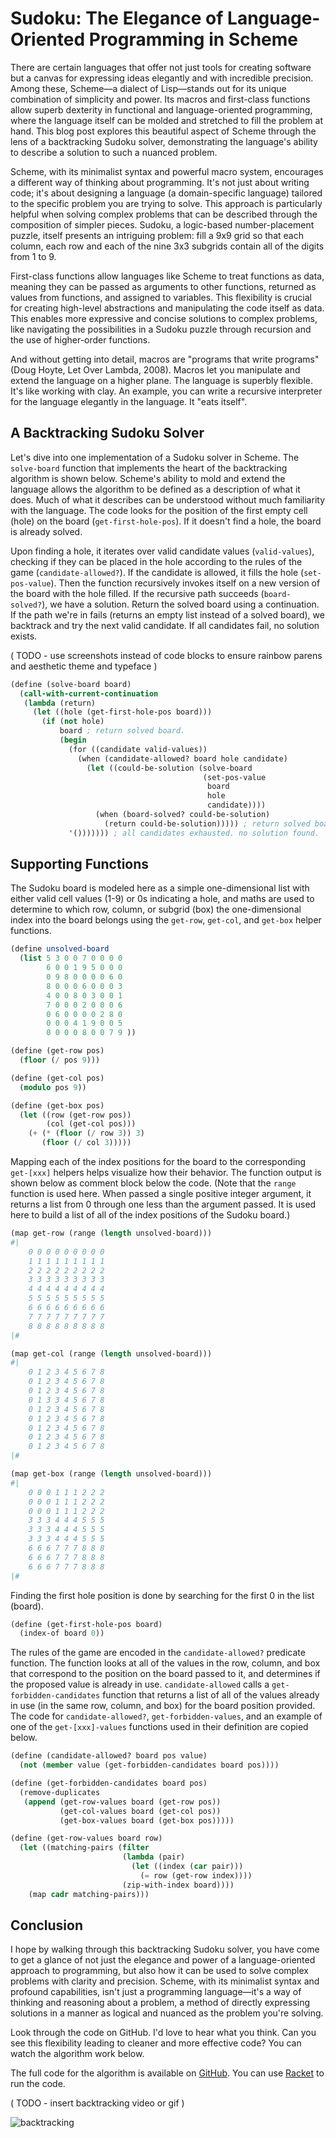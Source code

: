 # Sudoku: The Elegance of Language-Oriented Programming in Scheme

There are certain languages that offer not just tools for creating software but a canvas for expressing ideas elegantly and with incredible precision. Among these, Scheme—a dialect of Lisp—stands out for its unique combination of simplicity and power. Its macros and first-class functions allow superb dexterity in functional and language-oriented programming, where the language itself can be molded and stretched to fill the problem at hand. This blog post explores this beautiful aspect of Scheme through the lens of a backtracking Sudoku solver, demonstrating the language's ability to describe a solution to such a nuanced problem.

Scheme, with its minimalist syntax and powerful macro system, encourages a different way of thinking about programming. It's not just about writing code; it's about designing a language (a domain-specific language) tailored to the specific problem you are trying to solve. This approach is particularly helpful when solving complex problems that can be described through the composition of simpler pieces. Sudoku, a logic-based number-placement puzzle, itself presents an intriguing problem: fill a 9x9 grid so that each column, each row and each of the nine 3x3 subgrids contain all of the digits from 1 to 9.

First-class functions allow languages like Scheme to treat functions as data, meaning they can be passed as arguments to other functions, returned as values from functions, and assigned to variables. This flexibility is crucial for creating high-level abstractions and manipulating the code itself as data. This enables more expressive and concise solutions to complex problems, like navigating the possibilities in a Sudoku puzzle through recursion and the use of higher-order functions.

And without getting into detail, macros are "programs that write programs" (Doug Hoyte, Let Over Lambda, 2008). Macros let you manipulate and extend the language on a higher plane. The language is superbly flexible. It's like working with clay. An example, you can write a recursive interpreter for the language elegantly in the language. It "eats itself".

## A Backtracking Sudoku Solver

Let's dive into one implementation of a Sudoku solver in Scheme. The `solve-board` function that implements the heart of the backtracking algorithm is shown below. Scheme's ability to mold and extend the language allows the algorithm to be defined as a description of what it does. Much of what it describes can be understood without much familiarity with the language. The code looks for the position of the first empty cell (hole) on the board (`get-first-hole-pos`). If it doesn't find a hole, the board is already solved.

Upon finding a hole, it iterates over valid candidate values (`valid-values`), checking if they can be placed in the hole according to the rules of the game (`candidate-allowed?`). If the candidate is allowed, it fills the hole (`set-pos-value`). Then the function recursively invokes itself on a new version of the board with the hole filled. If the recursive path succeeds (`board-solved?`), we have a solution. Return the solved board using a continuation. If the path we're in fails (returns an empty list instead of a solved board), we backtrack and try the next valid candidate. If all candidates fail, no solution exists.

( TODO - use screenshots instead of code blocks to ensure rainbow parens and aesthetic theme and typeface )

```scheme
(define (solve-board board)
  (call-with-current-continuation
   (lambda (return)
     (let ((hole (get-first-hole-pos board)))
       (if (not hole)
           board ; return solved board.
           (begin
             (for ((candidate valid-values))
               (when (candidate-allowed? board hole candidate)
                 (let ((could-be-solution (solve-board
                                           (set-pos-value
                                            board
                                            hole
                                            candidate))))
                   (when (board-solved? could-be-solution)
                     (return could-be-solution))))) ; return solved board.
             '())))))) ; all candidates exhausted. no solution found.
```

## Supporting Functions

The Sudoku board is modeled here as a simple one-dimensional list with either valid cell values (1-9) or 0s indicating a hole, and maths are used to determine to which row, column, or subgrid (box) the one-dimensional index into the board belongs using the `get-row`, `get-col`, and `get-box` helper functions.

```scheme
(define unsolved-board
  (list 5 3 0 0 7 0 0 0 0
        6 0 0 1 9 5 0 0 0
        0 9 8 0 0 0 0 6 0
        8 0 0 0 6 0 0 0 3
        4 0 0 8 0 3 0 0 1
        7 0 0 0 2 0 0 0 6
        0 6 0 0 0 0 2 8 0
        0 0 0 4 1 9 0 0 5
        0 0 0 0 8 0 0 7 9 ))

(define (get-row pos)
  (floor (/ pos 9)))

(define (get-col pos)
  (modulo pos 9))

(define (get-box pos)
  (let ((row (get-row pos))
        (col (get-col pos)))
    (+ (* (floor (/ row 3)) 3)
       (floor (/ col 3)))))
```

Mapping each of the index positions for the board to the corresponding `get-[xxx]` helpers helps visualize how their behavior. The function output is shown below as comment block below the code. (Note that the `range` function is used here. When passed a single positive integer argument, it returns a list from 0 through one less than the argument passed. It is used here to build a list of all of the index positions of the Sudoku board.)

```scheme
(map get-row (range (length unsolved-board)))
#|
    0 0 0 0 0 0 0 0 0
    1 1 1 1 1 1 1 1 1
    2 2 2 2 2 2 2 2 2
    3 3 3 3 3 3 3 3 3
    4 4 4 4 4 4 4 4 4
    5 5 5 5 5 5 5 5 5
    6 6 6 6 6 6 6 6 6
    7 7 7 7 7 7 7 7 7
    8 8 8 8 8 8 8 8 8
|#
```

```scheme
(map get-col (range (length unsolved-board)))
#|
    0 1 2 3 4 5 6 7 8
    0 1 2 3 4 5 6 7 8
    0 1 2 3 4 5 6 7 8
    0 1 3 3 4 5 6 7 8
    0 1 2 3 4 5 6 7 8
    0 1 2 3 4 5 6 7 8
    0 1 2 3 4 5 6 7 8
    0 1 2 3 4 5 6 7 8
    0 1 2 3 4 5 6 7 8
|#
```

```scheme
(map get-box (range (length unsolved-board)))
#|
    0 0 0 1 1 1 2 2 2
    0 0 0 1 1 1 2 2 2
    0 0 0 1 1 1 2 2 2
    3 3 3 4 4 4 5 5 5
    3 3 3 4 4 4 5 5 5
    3 3 3 4 4 4 5 5 5
    6 6 6 7 7 7 8 8 8
    6 6 6 7 7 7 8 8 8
    6 6 6 7 7 7 8 8 8
|#
```

Finding the first hole position is done by searching for the first 0 in the list (board).

```scheme
(define (get-first-hole-pos board)
  (index-of board 0))
```

The rules of the game are encoded in the `candidate-allowed?` predicate function. The function looks at all of the values in the row, column, and box that correspond to the position on the board passed to it, and determines if the proposed value is already in use. `candidate-allowed` calls a `get-forbidden-candidates` function that returns a list of all of the values already in use (in the same row, column, and box) for the board position provided. The code for `candidate-allowed?`, `get-forbidden-values`, and an example of one of the `get-[xxx]-values` functions used in their definition are copied below.

```scheme
(define (candidate-allowed? board pos value)
  (not (member value (get-forbidden-candidates board pos))))

(define (get-forbidden-candidates board pos)
  (remove-duplicates
   (append (get-row-values board (get-row pos))
           (get-col-values board (get-col pos))
           (get-box-values board (get-box pos)))))

(define (get-row-values board row)
  (let ((matching-pairs (filter
                         (lambda (pair)
                           (let ((index (car pair)))
                             (= row (get-row index))))
                         (zip-with-index board))))
    (map cadr matching-pairs)))
```

## Conclusion
I hope by walking through this backtracking Sudoku solver, you have come to get a glance of not just the elegance and power of a language-oriented approach to programming, but also how it can be used to solve complex problems with clarity and precision. Scheme, with its minimalist syntax and profound capabilities, isn't just a programming language—it's a way of thinking and reasoning about a problem, a method of directly expressing solutions in a manner as logical and nuanced as the problem you're solving.

Look through the code on GitHub. I'd love to hear what you think. Can you see this flexibility leading to cleaner and more effective code? You can watch the algorithm work below.

The full code for the algorithm is available on [GitHub](https://github.com/usefulmove/usefulmove/blob/main/lop/sudoku.scm). You can use [Racket](https://racket-lang.org/) to run the code.

( TODO - insert backtracking video or gif )

![backtracking](https://github.com/usefulmove/usefulmove/blob/main/lop/sudoku.gif?raw=true)
